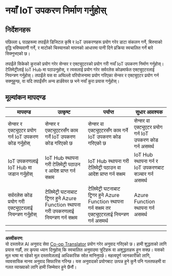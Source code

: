 <!--
CO_OP_TRANSLATOR_METADATA:
{
  "original_hash": "34010c663d96d5f419eda6ac2366a78d",
  "translation_date": "2025-08-27T12:14:58+00:00",
  "source_file": "2-farm/lessons/6-keep-your-plant-secure/assignment.md",
  "language_code": "ne"
}
-->
# नयाँ IoT उपकरण निर्माण गर्नुहोस्

## निर्देशनहरू

पछिल्ला ६ पाठहरूमा तपाईंले डिजिटल कृषि र IoT उपकरणहरू प्रयोग गरेर डाटा संकलन गर्ने, बिरुवाको वृद्धि भविष्यवाणी गर्ने, र माटोको चिस्यानको मापनको आधारमा पानी दिने प्रक्रिया स्वचालित गर्ने बारे सिक्नुभएको छ।

तपाईंले सिकेको कुराको प्रयोग गरेर सेन्सर र एक्ट्युएटरको प्रयोग गरी नयाँ IoT उपकरण निर्माण गर्नुहोस्। टेलिमेट्रीलाई IoT Hub मा पठाउनुहोस्, र त्यसलाई प्रयोग गरेर सर्वरलेस कोडमार्फत एक्ट्युएटरलाई नियन्त्रण गर्नुहोस्। तपाईंले यस वा अघिल्लो परियोजनामा प्रयोग गरिएका सेन्सर र एक्ट्युएटर प्रयोग गर्न सक्नुहुन्छ, वा यदि तपाईंसँग अन्य हार्डवेयर छ भने नयाँ कुरा प्रयास गर्नुहोस्।

## मूल्यांकन मापदण्ड

| मापदण्ड | उत्कृष्ट | पर्याप्त | सुधार आवश्यक |
| -------- | --------- | -------- | ----------------- |
| सेन्सर र एक्ट्युएटर प्रयोग गर्न IoT उपकरण कोड गर्नुहोस् | सेन्सर र एक्ट्युएटरसँग काम गर्ने IoT उपकरण कोड गरिएको छ | सेन्सर वा एक्ट्युएटरसँग काम गर्ने IoT उपकरण कोड गरिएको छ | सेन्सर वा एक्ट्युएटर प्रयोग गर्न IoT उपकरण कोड गर्न असमर्थ |
| IoT उपकरणलाई IoT Hub मा जडान गर्नुहोस् | IoT Hub स्थापना गरी टेलिमेट्री पठाउन र आदेश प्राप्त गर्न सक्षम | IoT Hub स्थापना गरी टेलिमेट्री पठाउन वा आदेश प्राप्त गर्न सक्षम | IoT Hub स्थापना गर्न र IoT उपकरणबाट सञ्चार गर्न असमर्थ |
| सर्वरलेस कोड प्रयोग गरी एक्ट्युएटरलाई नियन्त्रण गर्नुहोस् | टेलिमेट्री घटनाबाट ट्रिगर हुने Azure Function स्थापना गरी उपकरणलाई नियन्त्रण गर्न सक्षम | टेलिमेट्री घटनाबाट ट्रिगर हुने Azure Function स्थापना गर्न सक्षम तर एक्ट्युएटरलाई नियन्त्रण गर्न असमर्थ | Azure Function स्थापना गर्न असमर्थ |

---

**अस्वीकरण**:  
यो दस्तावेज़ AI अनुवाद सेवा [Co-op Translator](https://github.com/Azure/co-op-translator) प्रयोग गरेर अनुवाद गरिएको छ। हामी शुद्धताको लागि प्रयास गर्छौं, तर कृपया ध्यान दिनुहोस् कि स्वचालित अनुवादमा त्रुटिहरू वा अशुद्धताहरू हुन सक्छ। यसको मूल भाषा मा रहेको मूल दस्तावेज़लाई आधिकारिक स्रोत मानिनुपर्छ। महत्वपूर्ण जानकारीको लागि, व्यावसायिक मानव अनुवाद सिफारिस गरिन्छ। यस अनुवादको प्रयोगबाट उत्पन्न हुने कुनै पनि गलतफहमी वा गलत व्याख्याको लागि हामी जिम्मेवार हुने छैनौं।
